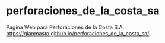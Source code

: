 # perforaciones_de_la_costa_sa
Pagina Web para Perforaciones de la Costa S.A.
https://gianmasto.github.io/perforaciones_de_la_costa_sa/

